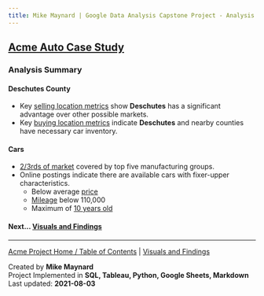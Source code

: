 ```yaml
---
title: Mike Maynard | Google Data Analysis Capstone Project - Analysis Summary
---
```

## [Acme Auto Case Study](/capstone/)

### Analysis Summary

#### Deschutes County

* Key [selling location metrics](metrics/sell.html) show **Deschutes** has a significant advantage over other possible markets.
* Key [buying location metrics](metrics/buy.html) indicate **Deschutes** and nearby counties have necessary car inventory.

#### Cars

* [2/3rds of market](visuals/cars.html) covered by top five manufacturing groups.
* Online postings indicate there are available cars with fixer-upper characteristics.
  * Below average [price](visuals/price.html)
  * [Mileage](visuals/mileage.html) below 110,000
  * Maximum of [10 years old](visuals/age.html)





#### Next... [Visuals and Findings](visuals/sell.html)




---
[Acme Project Home / Table of Contents](./) | [Visuals and Findings](visuals.html)

Created by **Mike Maynard**<BR>
Project Implemented in **SQL, Tableau, Python, Google Sheets, Markdown**<BR>
Last updated:  **2021-08-03**
